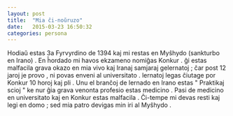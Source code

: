 ```yaml
---
layout: post
title:  "Mia ĉi-noŭruzo"
date:   2015-03-23 16:50:32
categories: persona
---
```


Hodiaŭ estas 3a Fyrvyrdino de 1394 kaj mi restas en Myŝhydo (sankturbo en Irano) .
En ĥordado mi havos ekzameno nomiĝas Konkur . ĝi estas malfacila grava okazo en mia vivo kaj Iranaj samjaraj gelernatoj ; ĉar post 12 jaroj je provo , ni povas enveni al universitato .
lernatoj legas ĉiutage por Konkur 10 horoj kaj pli .
Unu el branĉoj de lernado en Irano estas " Praktikaj scioj " ke nur ĝia grava venonta profesio estas medicino .
Pasi de medicino en universitato kaj en Konkur estas malfacila .
Ĉi-tempe mi devas resti kaj legi en domo ; sed mia patro devigas min iri al Myŝhydo .